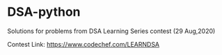 # DSA-python
Solutions for problems from DSA Learning Series contest (29 Aug,2020)

Contest Link: https://www.codechef.com/LEARNDSA
